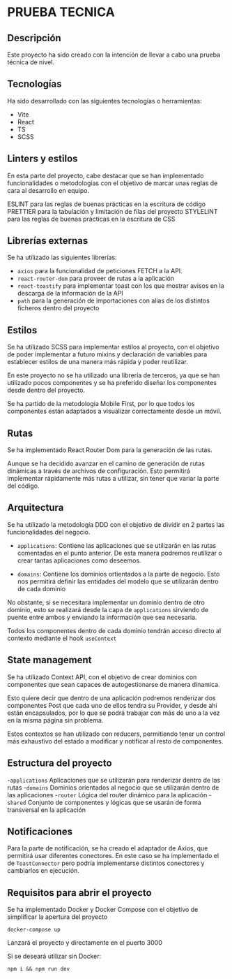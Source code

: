 # PRUEBA TECNICA

## Descripción

Este proyecto ha sido creado con la intención de llevar a cabo una prueba técnica de nivel.

## Tecnologías

Ha sido desarrollado con las siguientes tecnologías o herramientas:

- Vite
- React
- TS
- SCSS

## Linters y estilos

En esta parte del proyecto, cabe destacar que se han implementado funcionalidades o metodologías con el objetivo de marcar unas reglas de cara al desarrollo en equipo.

ESLINT para las reglas de buenas prácticas en la escritura de código
PRETTIER para la tabulación y limitación de filas del proyecto
STYLELINT para las reglas de buenas prácticas en la escritura de CSS

## Librerías externas

Se ha utilizado las siguientes librerías:

- `axios` para la funcionalidad de peticiones FETCH a la API.
- `react-router-dom` para proveer de rutas a la aplicación
- `react-toastify` para implementar toast con los que mostrar avisos en la descarga de la información de la API
- `path` para la generación de importaciones con alias de los distintos ficheros dentro del proyecto

## Estilos

Se ha utilizado SCSS para implementar estilos al proyecto, con el objetivo de poder implementar a futuro mixins y declaración de variables para establecer estilos de una manera más rápida y poder reutilizar.

En este proyecto no se ha utilizado una librería de terceros, ya que se han utilizado pocos componentes y se ha preferido diseñar los componentes desde dentro del proyecto.

Se ha partido de la metodología Mobile First, por lo que todos los componentes están adaptados a visualizar correctamente desde un móvil.

## Rutas

Se ha implementado React Router Dom para la generación de las rutas.

Aunque se ha decidido avanzar en el camino de generación de rutas dinámicas a través de archivos de configuración. Esto permitirá implementar rápidamente más rutas a utilizar, sin tener que variar la parte del código.

## Arquitectura

Se ha utilizado la metodología DDD con el objetivo de dividir en 2 partes las funcionalidades del negocio.

- `applications`: Contiene las aplicaciones que se utilizarán en las rutas comentadas en el punto anterior. De esta manera podremos reutilizar o crear tantas aplicaciones como deseemos.

- `domains`: Contiene los dominios ortientados a la parte de negocio. Esto nos permitirá definir las entidades del modelo que se utilizarán dentro de cada dominio

No obstante, si se necesitara implementar un dominio dentro de otro dominio, esto se realizará desde la capa de `applications` sirviendo de puente entre ambos y enviando la información que sea necesaria.

Todos los componentes dentro de cada dominio tendrán acceso directo al contexto mediante el hook `useContext`

## State management

Se ha utilizado Context API, con el objetivo de crear dominios con componentes que sean capaces de autogestionarse de manera dinamica.

Esto quiere decir que dentro de una aplicación podremos renderizar dos componentes Post que cada uno de ellos tendra su Provider, y desde ahí están encapsulados, por lo que se podrá trabajar con más de uno a la vez en la misma página sin problema.

Estos contextos se han utilizado con reducers, permitiendo tener un control más exhaustivo del estado a modificar y notificar al resto de componentes.

## Estructura del proyecto

-`applications` Aplicaciones que se utilizarán para renderizar dentro de las rutas -`domains` Dominios orientados al negocio que se utilizarán dentro de las aplicaciones -`router` Lógica del router dinámico para la aplicación -`shared` Conjunto de componentes y lógicas que se usarán de forma transversal en la aplicación

## Notificaciones

Para la parte de notificación, se ha creado el adaptador de Axios, que permitirá usar diferentes conectores.
En este caso se ha implementado el de `ToastConnector` pero podría implementarse distintos conectores y cambiarlos en ejecución.

## Requisitos para abrir el proyecto

Se ha implementado Docker y Docker Compose con el objetivo de simplificar la apertura del proyecto

```
docker-compose up
```

Lanzará el proyecto y directamente en el puerto 3000

Si se deseará utilizar sin Docker:

```
npm i && npm run dev
```
